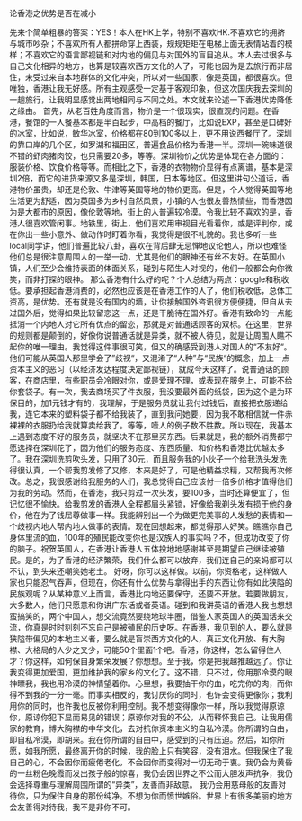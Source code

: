 论香港之优势是否在减小

先来个简单粗暴的答案：YES！本人在HK上学，特别不喜欢HK.不喜欢它的拥挤与城市吵杂；不喜欢所有人都拼命穿上西装，规规矩矩在电梯上面无表情站着的模样；不喜欢它的语言鄙视链和对内地的偏见与对国外的盲目追从。本人去过很多与自己文化相异的地方，也算是较喜欢西方文化的人了，可能也因为是去旅行而非居住，未受过来自本地群体的文化冲突，所以对一些国家，像是英国，都很喜欢。但唯独，香港让我无好感。所有主观感受一定基于客观印象，但这次国庆我去深圳的一趟旅行，让我明显感觉出两地相同与不同之处。本文就来论述一下香港优势降低之缘由。
首先，从老百姓角度而言，物价是一个很现实，很直观的问题。在香港，餐馆的一人餐基本都是半百起步，中高档的餐厅，比如说EXP，甚至是口碑好的冰室，比如说，敏华冰室，价格都在80到100多以上，更不用说西餐厅了。深圳的靠口岸的几个区，如罗湖和福田区，普遍食品价格为香港一半。深圳一碗味道很不错的虾肉猪肉饺，也只需要20多，等等。深圳物价之优势是体现在各方面的：服装价格、饮食价格等等。而相比之下，香港的衣物物价显得有点离谱，基本是深圳2倍，而它的进货来源又多是深圳，韩国，日本等地区。但这里讲句公道话，香港物价虽贵，却还是伦敦、牛津等英国等地的物价更高。但是，个人觉得英国等地生活更为舒适，因为英国多为乡村自然风景，小镇的人也很友善热情些，而香港因为是大都市的原因，像伦敦等地，街上的人普遍较冷漠。令我比较不喜欢的是，香港人很喜欢管闲事。地铁里，街上，他们喜欢用审视目光看着你，或是评判你，或在你出一些小意外、做动作时盯着你看，我觉得是很不礼貌的。我也多听一些local同学讲，他们普遍比较八卦，喜欢在背后肆无忌惮地议论他人，所以也难怪他们总是很注意周围人的一举一动，尤其是他们的眼神还有丝不友好。在英国小镇，人们至少会维持表面的体面关系，碰到与陌生人对视的，他们一般都会向你微笑，而非打探的眼神。
那么香港有什么好的呢？个人总结为两点：google和税收低。要承担起香港消费的，必然也应该是在香港工作的人了，他们税收低，总体工资高，是优势。还有就是没有国内的墙，让你接触国外咨讯很方便便捷，但自从去过国外后，觉得如果比较留恋这一点，还是干脆待在国外好。香港有致命的一点能抵消一个内地人对它所有优点的留恋，那就是对普通话顾客的双标。在这里，世界的规则都是颠倒的，好像你说普通话就是异类，就不被人待见，就是让周围人瞧不起你的唯一理由。我觉得这件事很可笑，但又的确感受到港人对国人的“不友好“。他们可能从英国人那里学会了”歧视“，又混淆了“人种”与“民族“的概念，加上一点资本主义的恶习（以经济发达程度决定鄙视链），就成今天这样了。说普通话的顾客，在商店里，有些职员会冷眼对你，或是爱理不理，或表现在服务上，可能不给你套袋子。有一次，我去商场买了件衣服，我没要最外面的纸袋，因为这个是为环保目的，加1元钱才有的，我理解，于是服务员就让我付过钱后，直接把衣服递给我，连它本来的塑料袋子都不给我装了，直到我问她要，因为我不敢相信就一件赤裸裸的衣服扔给我就算卖给我了。等等，噎人的例子数不胜数。所以现在，我基本上遇到态度不好的服务员，就坚决不在那里买东西。后果就是，我的额外消费都宁愿选择在深圳花了，因为他们的服务态度、东西质量、和价格和香港比优越太多了。我在深圳洗剪吹头发，只用了30元，而且服务我的小伙子一个给我洗头发洗得很认真，一个帮我剪发修了又修，本来是好了，可是他精益求精，又帮我再次修改。总之，我很感谢给我服务的人们，我总觉得自己应该付一倍多价格才值得他们为我的劳动。然而，在香港，我只剪过一次头发，要100多，当时还算便宜了，但记忆很不愉快。给我剪发的香港人全程都眉头紧锁，好像给我剃头发有损于他的身价，他在为了钱屈尊做事一样。我能辨别出一个为做更完美事的人发愁的表情和一个歧视内地人帮内地人做事的表情。现在回想起来，都觉得那人好笑。瞧瞧你自己身体里流的血，100年的殖民能改变你也是汉族人的事实吗？不，但成功改变了你的脑子。祝贺英国人，在香港让香港人五体投地地感谢甚至是期望自己继续被殖民。是的，为了香港的经济繁荣，我们什么都可以放弃，我们连自己的亲妈都可以不认，到头来还嘲笑她老土。
好呀，你可以这样做。以前，你资格老，这样做人家也只能忍气吞声，但现在，你还有什么优势与拿得出手的东西让你有如此狭隘的民族观呢？从某种意义上而言，香港比内地还要保守，还要不开放。若要做朋友，大多数人，他们只愿意和你讲广东话或者英语。碰到和我讲英语的香港人我也想想蛮搞笑的，两个中国人，想交流竟然要绕地球半圈，借鉴人家英国人的英国话来交流，你真是时时刻刻不忘自己是被殖民的历史呀。在香港，我见到的人，要么就是狭隘带偏见的本地主义者，要么就是盲崇西方文化的人，真正文化开放、有大胸襟、大格局的人少之又少，可能50个里面1个吧。香港，你这样，怎么留得住人才？你这样，如何保自身繁荣发展？你想想。至于我，你是把我越推越远了。你让我变得更加爱国，更加维护我的家乡的文化了。这不错，只不过，你用那冷漠的眼神瞟我，我也用冷漠的神情望着你。心里想，我要抽干你的血，吃完你的肉，而你得不到我的一分一毫。而事实相反的，我讨厌你的同时，也许会变得更像你；我利用你的同时，也许我也反被你利用控制。我不想变得像你一样，所以我觉得原谅你，原谅你犯下显而易见的错误；原谅你对我的不公，从而释怀我自己。让我用儒家的教育，博大胸襟的中华文化，去对抗你资本主义的自私冷漠。你所谓的自由，即自私冷漠，即胡来。我在你所谓的自由中，感受到的只有压迫。然后，如你所愿，如我所愿，最终离开你的时候，我的脸上只有笑容，没有泪水。但我保住了我自己的心，不会因你而疲倦老化，不会因你而变得对一切无动于衷。我仍会为黄昏的一丝粉色晚霞而发出孩子般的惊喜，我仍会因世界之不公而大胆发声抗争，我仍会选择尊重与理解周围所谓的“异类”，友善而非敌意。
我仍会用慈母般的友善对待你，只为保住自身的那份纯净。不想为你而愤世嫉俗。世界上有很多美丽的地方会友善得对待我，我不是非你不可。
